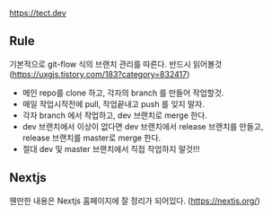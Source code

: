 https://tect.dev

## Rule

기본적으로 git-flow 식의 브랜치 관리를 따른다. 반드시 읽어볼것(https://uxgjs.tistory.com/183?category=832417)

- 메인 repo를 clone 하고, 각자의 branch 를 만들어 작업할것.
- 매일 작업시작전에 pull, 작업끝내고 push 를 잊지 말자.
- 각자 branch 에서 작업하고, dev 브랜치로 merge 한다.
- dev 브랜치에서 이상이 없다면 dev 브랜치에서 release 브랜치를 만들고, release 브랜치를 master로 merge 한다.
- 절대 dev 및 master 브랜치에서 직접 작업하지 말것!!!

## Nextjs

웬만한 내용은 Nextjs 홈페이지에 잘 정리가 되어있다. (https://nextjs.org/)
